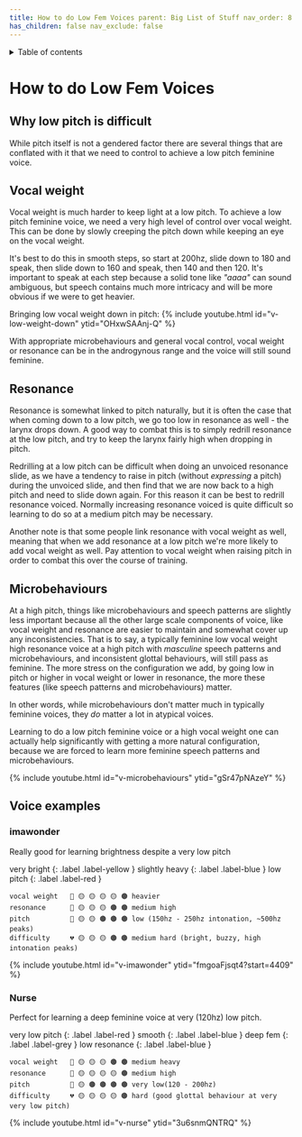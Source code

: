 ```yaml
---
title: How to do Low Fem Voices parent: Big List of Stuff nav_order: 8
has_children: false nav_exclude: false
---
```

<details closed markdown="block">
  <summary>
    Table of contents
  </summary>
{: .text-delta }
1. TOC
{:toc}
</details>

# How to do Low Fem Voices
## Why low pitch is difficult
While pitch itself is not a gendered factor there are several things that are
conflated with it that we need to control to achieve a low pitch feminine voice.
## Vocal weight
Vocal weight is much harder to keep light at a low pitch. To achieve a low pitch
feminine voice, we need a very high level of control over vocal weight. This can
be done by slowly creeping the pitch down while keeping an eye on the vocal
weight.

It's best to do this in smooth steps, so start at 200hz, slide down to 180 and
speak, then slide down to 160 and speak, then 140 and then 120. It's important
to speak at each step because a solid tone like _"aaaa"_ can sound ambiguous,
but speech contains much more intricacy and will be more obvious if we were to
get heavier.

Bringing low vocal weight down in pitch: {% include youtube.html
id="v-low-weight-down" ytid="OHxwSAAnj-Q" %}

With appropriate microbehaviours and general vocal control, vocal weight or
resonance can be in the androgynous range and the voice will still sound
feminine.

## Resonance
Resonance is somewhat linked to pitch naturally, but it is often the case that
when coming down to a low pitch, we go too low in resonance as well - the larynx
drops down. A good way to combat this is to simply redrill resonance at the low
pitch, and try to keep the larynx fairly high when dropping in pitch.

Redrilling at a low pitch can be difficult when doing an unvoiced resonance
slide, as we have a tendency to raise in pitch (without _expressing_ a pitch)
during the unvoiced slide, and then find that we are now back to a high pitch
and need to slide down again. For this reason it can be best to redrill
resonance voiced. Normally increasing resonance voiced is quite difficult so
learning to do so at a medium pitch may be necessary.

Another note is that some people link resonance with vocal weight as well,
meaning that when we add resonance at a low pitch we're more likely to add vocal
weight as well. Pay attention to vocal weight when raising pitch in order to
combat this over the course of training.

## Microbehaviours
At a high pitch, things like microbehaviours and speech patterns are slightly
less important because all the other large scale components of voice, like vocal
weight and resonance are easier to maintain and somewhat cover up any
inconsistencies. That is to say, a typically feminine low vocal weight high
resonance voice at a high pitch with _masculine_ speech patterns and
microbehaviours, and inconsistent glottal behaviours, will still pass as
feminine. The more stress on the configuration we add, by going low in pitch or
higher in vocal weight or lower in resonance, the more these features (like
speech patterns and microbehaviours) matter.

In other words, while microbehaviours don't matter much in typically feminine
voices, they _do_ matter a lot in atypical voices.

Learning to do a low pitch feminine voice or a high vocal weight one can
actually help significantly with getting a more natural configuration, because
we are forced to learn more feminine speech patterns and microbehaviours.

{% include youtube.html id="v-microbehaviours" ytid="gSr47pNAzeY" %}

## Voice examples
### imawonder
Really good for learning brightness despite a very low pitch

very bright {: .label .label-yellow } slightly heavy {: .label .label-blue } low
pitch {: .label .label-red }
```
vocal weight   🥁 🟡 🟡 🟡 🟡 🟤 heavier
resonance      🎻 🟡 🟡 🟡 🟤 🟤 medium high
pitch          🎵 🟡 🟡 🟤 🟤 🟤 low (150hz - 250hz intonation, ~500hz peaks)
difficulty     💔 🟡 🟡 🟡 🟤 🟤 medium hard (bright, buzzy, high intonation peaks)
```
{% include youtube.html id="v-imawonder" ytid="fmgoaFjsqt4?start=4409" %}

### Nurse
Perfect for learning a deep feminine voice at very (120hz) low pitch.

very low pitch {: .label .label-red } smooth {: .label .label-blue } deep fem {:
.label .label-grey } low resonance {: .label .label-blue }
```
vocal weight   🥁 🟡 🟡 🟡 🟤 🟤 medium heavy
resonance      🎻 🟡 🟡 🟡 🟡 🟤 medium high
pitch          🎵 🟡 🟤 🟤 🟤 🟤 very low(120 - 200hz)
difficulty     💔 🟡 🟡 🟡 🟡 🟤 hard (good glottal behaviour at very very low pitch)
```
{% include youtube.html id="v-nurse" ytid="3u6snmQNTRQ" %}
